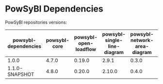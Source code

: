 # PowSyBl Dependencies

PowSyBl repositories versions:

| powsybl-dependencies | powsybl-core | powsybl-open-loadflow | powsybl-single-line-diagram | powsybl-network-area-diagram | powsybl-balances-adjustment | powsybl-entsoe |
| -------------------- | ------------ | --------------------- | --------------------------- | ---------------------------- | --------------------------- | -------------- |
| 1.0.0                | 4.7.0        | 0.19.0                | 2.9.1                       | 0.3.0                        | -                           | -              |
| 1.1.0-SNAPSHOT       | 4.8.0        | 0.20.0                | 2.10.0                      | 0.4.0                        | 1.12.0                      | 1.4.0          |
